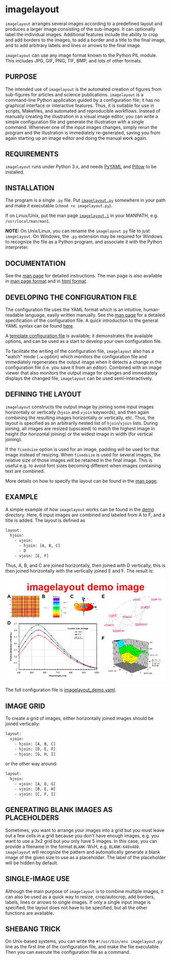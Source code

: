 # imagelayout

`imagelayout` arranges several images according to a predefined
layout and produces a larger image consisting of the sub-images. It
can optionally label the individual images. Additional features
include the ability to crop and add borders to the images, to add a
border and a title to the final image, and to add arbitrary labels and
lines or arrows to the final image.

`imagelayout` can use any image format known to the Python PIL
module. This includes JPG, GIF, PNG, TIF, BMP, and lots of other
formats.

## PURPOSE

The intended use of `imagelayout` is the automated creation of
figures from sub-figures for articles and science publications.
`imagelayout` is a command-line Python application guided by a
configuration file; it has no graphical interface or interactive
features. Thus, it is suitable for use in scripts, Makefiles, and
automated and reproducible workflows. Instead of manually creating the
illustration in a visual image editor, you can write a simple
configuration file and generate the illustration with a single
command. Whenever one of the input images changes, simply rerun the
program and the illustration is immediately re-generated, saving you
from again starting up an image editor and doing the manual work
again.

## REQUIREMENTS

`imagelayout` runs under Python 3.x, and needs
[PyYAML](https://pypi.org/project/PyYAML/) and
[Pillow](https://pypi.org/project/Pillow/) to be installed.

## INSTALLATION

The program is a single `.py` file. Put [`imagelayout.py`](imagelayout.py) 
somewhere in your path and make it executable (`chmod +x imagelayout.py`).

If on Linux/Unix, put the man page
[`imagelayout.1`](docs/imagelayout.1) in your MANPATH, e.g.
`/usr/local/man/man1`.

**NOTE:** On Unix/Linux, you can rename the `imagelayout.py` file to
just `imagelayout`. On Windows, the `.py` extension may be required
for Windows to recognize the file as a Python program, and associate
it with the Python interpreter.

## DOCUMENTATION

See the [man page](docs/manu.md) for detailed instructions. The man
page is also available in [man page format](docs/imagelayout.1) and in
[html format](docs/imagelayout.html).

## DEVELOPING THE CONFIGURATION FILE

The configuration file uses the YAML format which is an intuitive,
human-readable language, easily written manually. See the [man
page](docs/manu.md) for a detailed specification of the configuration file.
A quick introduction to the general YAML syntax can be found
[here](https://github.com/darvid/trine/wiki/YAML-Primer).

A [template configuration file](config_template.yaml) is available; it
demonstrates the available options, and can be used as a start to develop 
your own configuration file.

To facilitate the writing of the configuration file,
`imagelayout` also has a "watch" mode (`-w` option) which
monitors the configuration file and immediately regenerates the output
image when it detects a change in the configuration file (i.e. you
save it from an editor). Combined with an image viewer that also
monitors the output image for changes and immediately displays the
changed file, `imagelayout` can be used semi-interactively.

## DEFINING THE LAYOUT

`imagelayout` constructs the output image by joining some input
images horizontally or vertically (`hjoin` and `vjoin` keywords), and
then again combining the resulting images horizontally or vertically,
etc. Thus, the layout is specified as an arbitrarily nested list of
`hjoin`/`vjoin` lists. During joining, all images are resized
(upscaled) to match the highest image in height (for horizontal
joining) or the widest image in width (for vertical joining). 

If the `fixedsize` option is used for an image, padding will be used
for that image instead of resizing. When `fixedsize` is used for
several images, the relative size of those images will be retained in
the final image. This is useful e.g. to avoid font sizes becoming
different when images containing text are combined.

More details on how to specify the layout can be found in the [man
page](docs/manu.md).

## EXAMPLE

A simple example of how `imagelayout` works can be found in the
[demo](demo) directory. Here, 6 input images are combined and labeled
from A to F, and a title is added. The layout is defined as

```
layout:
  hjoin:
    - vjoin:
      - hjoin: [A, B, C]
      - D
    - vjoin: [E, F]
```

Thus, A, B, and C are joined horizontally, then joined with D
vertically; this is then joined horizontally with the vertically
joined E and F. The result is: 

![imagelayout demo](demo/demo_out.png)

The full configuration file is
[imagelayout_demo.yaml](demo/imagelayout_demo.yaml).

## IMAGE GRID

To create a grid of images, either horizontally joined images should
be joined vertically:

```
layout:
  vjoin:
    - hjoin: [A, B, C]
    - hjoin: [D, E, F]
    - hjoin: [G, H, I]
```

or the other way around:

```
layout:
  hjoin:
    - vjoin: [A, D, G]
    - vjoin: [B, E, H]
    - vjoin: [C, F, I]
```

## GENERATING BLANK IMAGES AS PLACEHOLDERS

Sometimes, you want to arrange your images into a grid but you must
leave out a few cells in a grid because you don't have enough images,
e.g. you want to use a 3x2 grid but you only have 5 images. In this
case, you can provide a filename in the format `BLANK-`W`x`H, e.g.
`BLANK-640x480`. `imagelayout` will recognize the pattern and
automatically generate a blank image of the given size to use as a
placeholder. The label of the placeholder will be hidden by default.

## SINGLE-IMAGE USE

Although the main purpose of `imagelayout` is to combine multiple
images, it can also be used as a quick way to resize, crop/autocrop,
add borders, labels, lines or arrows to single images. If only a
single input image is specified, the layout does not have to be
specified, but all the other functions are available.

## SHEBANG TRICK

On Unix-based systems, you can write the `#!/usr/bin/env
imagelayout.py` line as the first line of the configuration file, and
make the file executable. Then you can execute the configuration file
as a command.
